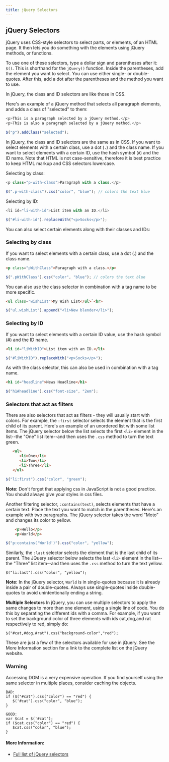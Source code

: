 ```yaml
---
title: jQuery Selectors
---
```


## jQuery Selectors

jQuery uses CSS-style selectors to select parts, or elements, of an HTML page. It then lets you do something with the elements using jQuery methods, or functions.

To use one of these selectors, type a dollar sign and parentheses after it: `$()`. This is shorthand for the `jQuery()` function. Inside the parentheses, add the element you want to select. You can use either single- or double-quotes. After this, add a dot after the parentheses and the method you want to use.

In jQuery, the class and ID selectors are like those in CSS.

Here's an example of a jQuery method that selects all paragraph elements, and adds a class of "selected" to them:

```javascript
<p>This is a paragraph selected by a jQuery method.</p>
<p>This is also a paragraph selected by a jQuery method.</p>

$("p").addClass("selected");
```

In jQuery, the class and ID selectors are the same as in CSS. If you want to select elements with a certain class, use a dot (`.`) and the class name. If you want to select elements with a certain ID, use the hash symbol (`#`) and the ID name. Note that HTML is not case-sensitive, therefore it is best practice to keep HTML markup and CSS selectors lowercase.

Selecting by class:

```javascript
<p class="p-with-class">Paragraph with a class.</p>

$(".p-with-class").css("color", "blue"); // colors the text blue
```

Selecting by ID:

```javascript
<li id="li-with-id">List item with an ID.</li>

$("#li-with-id").replaceWith("<p>Socks</p>");
```

You can also select certain elements along with their classes and IDs:

### Selecting by class
If you want to select elements with a certain class, use a dot (.) and the class name.
```html
<p class="pWithClass">Paragraph with a class.</p>
```
```javascript
$(".pWithClass").css("color", "blue"); // colors the text blue
```

You can also use the class selector in combination with a tag name to be more specific.
```html
<ul class="wishList">My Wish List</ul>`<br>
```
```javascript
$("ul.wishList").append("<li>New blender</li>");
```

### Selecting by ID
If you want to select elements with a certain ID value, use the hash symbol (#) and the ID name.
```html
<li id="liWithID">List item with an ID.</li>
```
```javascript
$("#liWithID").replaceWith("<p>Socks</p>");
```

As with the class selector, this can also be used in combination with a tag name.
```html
<h1 id="headline">News Headline</h1>
```
```javascript
$("h1#headline").css("font-size", "2em");
```

### Selectors that act as filters
There are also selectors that act as filters - they will usually start with colons. For example, the `:first` selector selects the element that is the first child of its parent. Here's an example of an unordered list with some list items. The jQuery selector below the list selects the first `<li>` element in the list--the "One" list item--and then uses the `.css` method to turn the text green.

```html
   <ul>
      <li>One</li>
      <li>Two</li>
      <li>Three</li>
   </ul>
```
```javascript
$("li:first").css("color", "green");
```

**Note:** Don't forget that applying css in JavaScript is not a good practice. You should always give your styles in css files.

Another filtering selector, `:contains(text)`, selects elements that have a certain text. Place the text you want to match in the parentheses. Here's an example with two paragraphs. The jQuery selector takes the word "Moto" and changes its color to yellow.

```html
    <p>Hello</p>
    <p>World</p>
```
```javascript
$("p:contains('World')").css("color", "yellow");
```

Similarly, the `:last` selector selects the element that is the last child of its parent. The JQuery selector below selects the last `<li>` element in the list--the "Three" list item--and then uses the `.css` method to turn the text yellow.

`$("li:last").css("color", "yellow");`

**Note:** In the jQuery selector, `World` is in single-quotes because it is already inside a pair of double-quotes. Always use single-quotes inside double-quotes to avoid unintentionally ending a string.

**Multiple Selectors**
In jQuery, you can use multiple selectors to apply the same changes to more than one element, using a single line of code. You do this by separating the different ids with a comma. For example, if you want to set the background color of three elements with ids cat,dog,and rat respectively to red, simply do:
```
$("#cat,#dog,#rat").css("background-color","red");
```

These are just a few of the selectors available for use in jQuery. See the More Information section for a link to the complete list on the jQuery website.

### Warning
Accessing DOM is a very expensive operation. If you find yourself using the same selector in multiple places, consider caching the objects.
```
BAD:
if ($("#cat").css("color") == "red") {
   $('#cat").css("color", "blue");
}

GOOD:
var $cat = $('#cat');
if ($cat.css("color") == "red") {
   $cat.css("color", "blue");
}

```

#### More Information:
* [Full list of jQuery selectors](http://api.jquery.com/category/selectors/)
